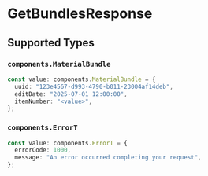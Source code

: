 # GetBundlesResponse


## Supported Types

### `components.MaterialBundle`

```typescript
const value: components.MaterialBundle = {
  uuid: "123e4567-d993-4790-b011-23004af14deb",
  editDate: "2025-07-01 12:00:00",
  itemNumber: "<value>",
};
```

### `components.ErrorT`

```typescript
const value: components.ErrorT = {
  errorCode: 1000,
  message: "An error occurred completing your request",
};
```

